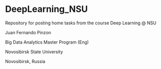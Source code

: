 # DeepLearning_NSU
Repository for posting home tasks from the course Deep Learning @ NSU

Juan Fernando Pinzon 

Big Data Analytics Master Program (Eng)

Novosibirsk State University 

Novosibirsk, Russia
